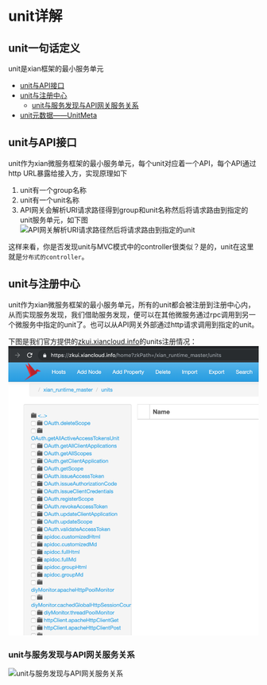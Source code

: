 # unit详解
## unit一句话定义
unit是xian框架的最小服务单元

* [unit与API接口](https://github.com/xiancloud/xian/blob/master/doc/zh_CN/unit/unit.md#unit与API接口)
* [unit与注册中心](https://github.com/xiancloud/xian/blob/master/doc/zh_CN/unit/unit.md#unit与注册中心)
  * [unit与服务发现与API网关服务关系](https://github.com/xiancloud/xian/blob/master/doc/zh_CN/unit/unit.md#unit与服务发现与API网关服务关系)
* [unit元数据——UnitMeta](unitMeta.md)

## unit与API接口
unit作为xian微服务框架的最小服务单元，每个unit对应着一个API，每个API通过http URL暴露给接入方，实现原理如下
1. unit有一个group名称
2. unit有一个unit名称
3. API网关会解析URI请求路径得到group和unit名称然后将请求路由到指定的unit服务单元，如下图
![API网关解析URI请求路径然后将请求路由到指定的unit](http://processon.com/chart_image/5cd02ac0e4b06bcc13984bd9.png)

这样来看，你是否发现unit与MVC模式中的controller很类似？是的，unit在这里就是`分布式的controller`。

## unit与注册中心
unit作为xian微服务框架的最小服务单元，所有的unit都会被注册到注册中心内，从而实现服务发现，我们借助服务发现，便可以在其他微服务通过rpc调用到另一个微服务中指定的unit了。也可以从API网关外部通过http请求调用到指定的unit。

下图是我们官方提供的[zkui.xiancloud.info](https://zkui.xiancloud.info/home?zkPath=/xian_runtime_master/units)的units注册情况：
![units注册情况截图](zkui-units.png)


### unit与服务发现与API网关服务关系
![unit与服务发现与API网关服务关系](http://processon.com/chart_image/5ccfdfe0e4b0bab909739b3f.png?_=1557149767299)
